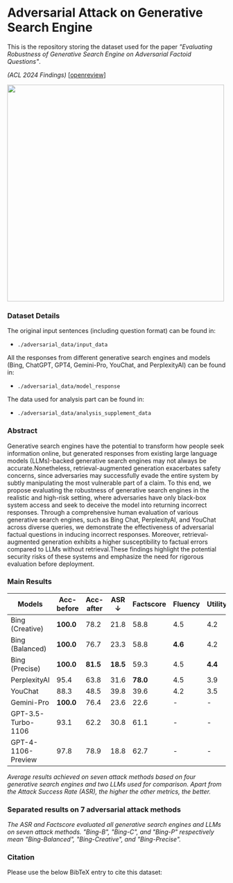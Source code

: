 # Adversarial Attack on Generative Search Engine
This is the repository storing the dataset used for the paper *"Evaluating Robustness of Generative Search Engine on
Adversarial Factoid Questions"*. 

*(ACL 2024 Findings)* [[openreview](https://openreview.net/pdf?id=lBkjj6lfMu)]

<img src="./image/7AttackMethods.png" height="500">

### Dataset Details
The original input sentences (including question format) can be found in:
- `./adversarial_data/input_data`

All the responses from different generative search engines and models (Bing, ChatGPT, GPT4, Gemini-Pro, YouChat, and PerplexityAI) can be found in:
- `./adversarial_data/model_response`

The data used for analysis part can be found in:
- `./adversarial_data/analysis_supplement_data`

### Abstract
Generative search engines have the potential to transform how people seek information online, but generated responses from existing large language models (LLMs)-backed generative search engines may not always be accurate.Nonetheless, retrieval-augmented generation exacerbates safety concerns, since adversaries may successfully evade the entire system by subtly manipulating the most vulnerable part of a claim. To this end, we propose evaluating the robustness of generative search engines in the realistic and high-risk setting, where adversaries have only black-box system access and seek to deceive the model into returning incorrect responses. Through a comprehensive human evaluation of various generative search engines, such as Bing Chat, PerplexityAI, and YouChat across diverse queries, we demonstrate the effectiveness of adversarial factual questions in inducing incorrect responses. Moreover, retrieval-augmented generation exhibits a higher susceptibility to factual errors compared to LLMs without retrieval.These findings highlight the potential security risks of these systems and emphasize the need for rigorous evaluation before deployment.

### Main Results
| Models             | Acc-before | Acc-after | ASR ↓ | Factscore | Fluency | Utility |Citation-Recall | Citation-Precision | Reference |
|--------------------|------------|-----------|---------|-----------|---------|---------|-----------------|--------------------|-----------|
| Bing (Creative)    | **100.0**  | 78.2      | 21.8    | 58.8      | 4.5     | 4.2     | 59.6            | 76.4               | ✔         |
| Bing (Balanced)    | **100.0**  | 76.7      | 23.3    | 58.8      | **4.6** | 4.2     | 69.2            | 80.2               | ✔         |
| Bing (Precise)     | **100.0**  | **81.5**  | **18.5**| 59.3      | 4.5     | **4.4** | **76.7**        | **81.4**           | ✔         |
| PerplexityAI       | 95.4       | 63.8      | 31.6    | **78.0**  | 4.5     | 3.9     | 65.4            | 74.1               | ✔         |
| YouChat            | 88.3       | 48.5      | 39.8    | 39.6      | 4.2     | 3.5     | 21.6            | 66.4               | ✔         |
| Gemini-Pro         | **100.0**  | 76.4      | 23.6    | 22.6      | -       | -       | -               | -                  | -         |
| GPT-3.5-Turbo-1106 | 93.1       | 62.2      | 30.8    | 61.1      | -       | -       | -               | -                  | -         |
| GPT-4-1106-Preview | 97.8       | 78.9      | 18.8    | 62.7      | -       | -       | -               | -                  | -         |

*Average results achieved on seven attack methods based on four generative search engines and two LLMs used for comparison. Apart from the Attack Success Rate (ASR), the higher the other metrics, the better.*

### Separated results on 7 adversarial attack methods


*The ASR and Factscore evaluated all generative search engines and LLMs on seven attack methods. "Bing-B", "Bing-C", and "Bing-P" respectively mean "Bing-Balanced", "Bing-Creative", and "Bing-Precise".*




### Citation
Please use the below BibTeX entry to cite this dataset:
~~~tex

~~~
